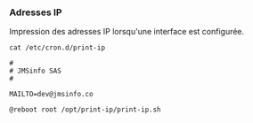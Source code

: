 ### Adresses IP

Impression des adresses IP lorsqu'une interface est configurée.

`cat /etc/cron.d/print-ip`

    #
    # JMSinfo SAS
    #

    MAILTO=dev@jmsinfo.co

    @reboot root /opt/print-ip/print-ip.sh
